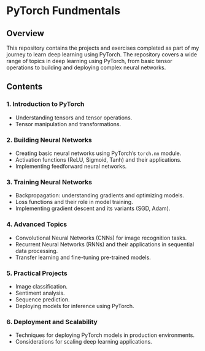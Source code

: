 # PyTorch Fundmentals

## Overview

This repository contains the projects and exercises completed as part of my journey to learn deep learning using PyTorch. The repository covers a wide range of topics in deep learning using PyTorch, from basic tensor operations to building and deploying complex neural networks.
## Contents

### 1. Introduction to PyTorch
- Understanding tensors and tensor operations.
- Tensor manipulation and transformations.

### 2. Building Neural Networks
- Creating basic neural networks using PyTorch’s `torch.nn` module.
- Activation functions (ReLU, Sigmoid, Tanh) and their applications.
- Implementing feedforward neural networks.

### 3. Training Neural Networks
- Backpropagation: understanding gradients and optimizing models.
- Loss functions and their role in model training.
- Implementing gradient descent and its variants (SGD, Adam).

### 4. Advanced Topics
- Convolutional Neural Networks (CNNs) for image recognition tasks.
- Recurrent Neural Networks (RNNs) and their applications in sequential data processing.
- Transfer learning and fine-tuning pre-trained models.

### 5. Practical Projects
- Image classification.
- Sentiment analysis.
- Sequence prediction.
- Deploying models for inference using PyTorch.

### 6. Deployment and Scalability
- Techniques for deploying PyTorch models in production environments.
- Considerations for scaling deep learning applications.
